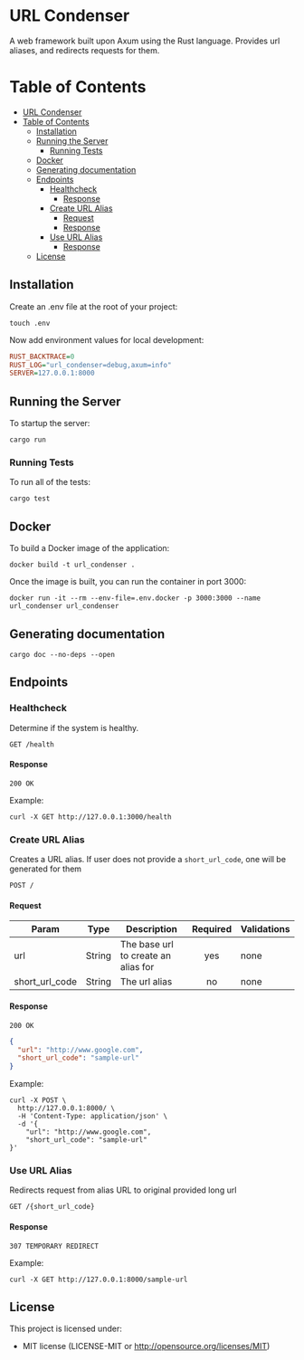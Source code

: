# URL Condenser

A web framework built upon Axum using the Rust language.
Provides url aliases, and redirects requests for them.

# Table of Contents

- [URL Condenser](#url-condenser)
- [Table of Contents](#table-of-contents)
  - [Installation](#installation)
  - [Running the Server](#running-the-server)
    - [Running Tests](#running-tests)
  - [Docker](#docker)
  - [Generating documentation](#generating-documentation)
  - [Endpoints](#endpoints)
    - [Healthcheck](#healthcheck)
      - [Response](#response)
    - [Create URL Alias](#create-url-alias)
      - [Request](#request)
      - [Response](#response-1)
    - [Use URL Alias](#use-url-alias)
      - [Response](#response-2)
  - [License](#license)

## Installation

Create an .env file at the root of your project:

```shell
touch .env
```

Now add environment values for local development:

```ini
RUST_BACKTRACE=0
RUST_LOG="url_condenser=debug,axum=info"
SERVER=127.0.0.1:8000
```

## Running the Server

To startup the server:

```shell
cargo run
```

### Running Tests

To run all of the tests:

```shell
cargo test
```

## Docker

To build a Docker image of the application:

```shell
docker build -t url_condenser .
```

Once the image is built, you can run the container in port 3000:

```shell
docker run -it --rm --env-file=.env.docker -p 3000:3000 --name url_condenser url_condenser
```

## Generating documentation

```shell
cargo doc --no-deps --open
```

## Endpoints

### Healthcheck

Determine if the system is healthy.

`GET /health`

#### Response

`200 OK`

Example:

```shell
curl -X GET http://127.0.0.1:3000/health
```

### Create URL Alias

Creates a URL alias. If user does not provide a `short_url_code`, one will be generated for them

`POST /`

#### Request

| Param          | Type   | Description                         | Required | Validations |
| -------------- | ------ | ----------------------------------- | :------: | ----------- |
| url            | String | The base url to create an alias for |   yes    | none        |
| short_url_code | String | The url alias                       |    no    | none        |

#### Response

`200 OK`

```json
{
  "url": "http://www.google.com",
  "short_url_code": "sample-url"
}
```

Example:

```shell
curl -X POST \
  http://127.0.0.1:8000/ \
  -H 'Content-Type: application/json' \
  -d '{
    "url": "http://www.google.com",
    "short_url_code": "sample-url"
}'
```

### Use URL Alias

Redirects request from alias URL to original provided long url

`GET /{short_url_code}`

#### Response

`307 TEMPORARY REDIRECT`

Example:

```shell
curl -X GET http://127.0.0.1:8000/sample-url
```

## License

This project is licensed under:

- MIT license (LICENSE-MIT or <http://opensource.org/licenses/MIT>)
